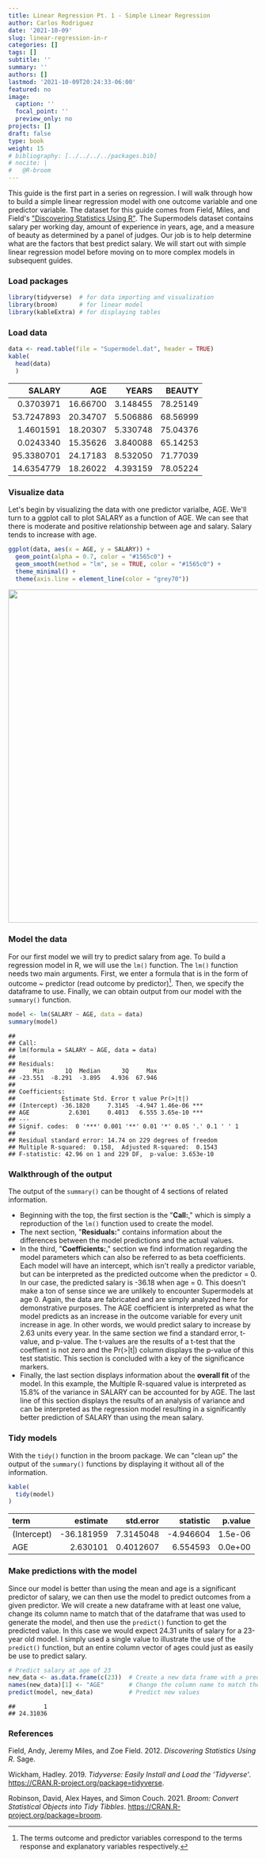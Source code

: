 ```yaml
---
title: Linear Regression Pt. 1 - Simple Linear Regression
author: Carlos Rodriguez
date: '2021-10-09'
slug: linear-regression-in-r
categories: []
tags: []
subtitle: ''
summary: ''
authors: []
lastmod: '2021-10-09T20:24:33-06:00'
featured: no
image:
  caption: ''
  focal_point: ''
  preview_only: no
projects: []
draft: false
type: book
weight: 15
# bibliography: [../../../../packages.bib]
# nocite: |
#   @R-broom
---
```


This guide is the first part in a series on regression. I will walk through how to build a simple linear regression model with one outcome variable and one predictor variable. The dataset for this guide comes from Field, Miles, and Field's ["Discovering Statistics Using R"](https://www.discoveringstatistics.com/books/discovering-statistics-using-r/). The Supermodels dataset contains salary per working day, amount of experience in years, age, and a measure of beauty as determined by a panel of judges. Our job is to help determine what are the factors that best predict salary. We will start out with simple linear regression model before moving on to more complex models in subsequent guides.

### Load packages

```r
library(tidyverse)  # for data importing and visualization
library(broom)      # for linear model
library(kableExtra) # for displaying tables
```

### Load data

```r
data <- read.table(file = "Supermodel.dat", header = TRUE)
kable(
  head(data)
  )
```

<table>
 <thead>
  <tr>
   <th style="text-align:right;"> SALARY </th>
   <th style="text-align:right;"> AGE </th>
   <th style="text-align:right;"> YEARS </th>
   <th style="text-align:right;"> BEAUTY </th>
  </tr>
 </thead>
<tbody>
  <tr>
   <td style="text-align:right;"> 0.3703971 </td>
   <td style="text-align:right;"> 16.66700 </td>
   <td style="text-align:right;"> 3.148455 </td>
   <td style="text-align:right;"> 78.25149 </td>
  </tr>
  <tr>
   <td style="text-align:right;"> 53.7247893 </td>
   <td style="text-align:right;"> 20.34707 </td>
   <td style="text-align:right;"> 5.506886 </td>
   <td style="text-align:right;"> 68.56999 </td>
  </tr>
  <tr>
   <td style="text-align:right;"> 1.4601591 </td>
   <td style="text-align:right;"> 18.20307 </td>
   <td style="text-align:right;"> 5.330748 </td>
   <td style="text-align:right;"> 75.04376 </td>
  </tr>
  <tr>
   <td style="text-align:right;"> 0.0243340 </td>
   <td style="text-align:right;"> 15.35626 </td>
   <td style="text-align:right;"> 3.840088 </td>
   <td style="text-align:right;"> 65.14253 </td>
  </tr>
  <tr>
   <td style="text-align:right;"> 95.3380701 </td>
   <td style="text-align:right;"> 24.17183 </td>
   <td style="text-align:right;"> 8.532050 </td>
   <td style="text-align:right;"> 71.77039 </td>
  </tr>
  <tr>
   <td style="text-align:right;"> 14.6354779 </td>
   <td style="text-align:right;"> 18.26022 </td>
   <td style="text-align:right;"> 4.393159 </td>
   <td style="text-align:right;"> 78.05224 </td>
  </tr>
</tbody>
</table>

### Visualize data
Let's begin by visualizing the data with one predictor varialbe, AGE. We'll turn to a ggplot call to plot SALARY as a function of AGE. We can see that there is moderate and positive relationship between age and salary. Salary tends to increase with age.


```r
ggplot(data, aes(x = AGE, y = SALARY)) +
  geom_point(alpha = 0.7, color = "#1565c0") +
  geom_smooth(method = "lm", se = TRUE, color = "#1565c0") +
  theme_minimal() +
  theme(axis.line = element_line(color = "grey70"))
```

<img src="{{< blogdown/postref >}}index.en_files/figure-html/unnamed-chunk-3-1.png" width="672" />


### Model the data
For our first model we will try to predict salary from age. To build a regression model in R, we will use the `lm()` function. The `lm()` function needs two main arguments. First, we enter a formula that is in the form of outcome ~ predictor (read outcome by predictor)[^1]. Then, we specify the dataframe to use. Finally, we can obtain output from our model with the `summary()` function.

```r
model <- lm(SALARY ~ AGE, data = data)
summary(model)
```

```
## 
## Call:
## lm(formula = SALARY ~ AGE, data = data)
## 
## Residuals:
##     Min      1Q  Median      3Q     Max 
## -23.551  -8.291  -3.895   4.936  67.946 
## 
## Coefficients:
##             Estimate Std. Error t value Pr(>|t|)    
## (Intercept) -36.1820     7.3145  -4.947 1.46e-06 ***
## AGE           2.6301     0.4013   6.555 3.65e-10 ***
## ---
## Signif. codes:  0 '***' 0.001 '**' 0.01 '*' 0.05 '.' 0.1 ' ' 1
## 
## Residual standard error: 14.74 on 229 degrees of freedom
## Multiple R-squared:  0.158,	Adjusted R-squared:  0.1543 
## F-statistic: 42.96 on 1 and 229 DF,  p-value: 3.653e-10
```

### Walkthrough of the output
The output of the `summary()` can be thought of 4 sections of related information. 
  * Beginning with the top, the first section is the "**Call:**," which is simply a reproduction of the `lm()` function used to create the model. 
  * The next section, "**Residuals:**" contains information about the differences between the model predictions and the actual values. 
  * In the third, "**Coefficients:**," section we find information regarding the model parameters which can also be referred to as beta coefficients. Each model will have an intercept, which isn't really a predictor variable, but can be interpreted as the predicted outcome when the predictor = 0. In our case, the predicted salary is -36.18 when age = 0. This doesn't make a ton of sense since we are unlikely to encounter Supermodels at age 0. Again, the data are fabricated and are simply analyzed here for demonstrative purposes. The AGE coefficient is interpreted as what the model predicts as an increase in the outcome variable for every unit increase in age. In other words, we would predict salary to increase by 2.63 units every year. In the same section we find a standard error, t-value, and p-value. The t-values are the results of a t-test that the coeffient is not zero and the Pr(>|t|) column displays the p-value of this test statistic. This section is concluded with a key of the significance markers. 
  * Finally, the last section displays information about the **overall fit** of the model. In this example, the Multiple R-squared value is interpreted as 15.8% of the variance in SALARY can be accounted for by AGE. The last line of this section displays the results of an analysis of variance and can be interpreted as the regression model resulting in a significantly better prediction of SALARY than using the mean salary.

### Tidy models
With the `tidy()` function in the broom package. We can "clean up" the output of the `summary()` functions by displaying it without all of the information.

```r
kable(
  tidy(model)
)
```

<table>
 <thead>
  <tr>
   <th style="text-align:left;"> term </th>
   <th style="text-align:right;"> estimate </th>
   <th style="text-align:right;"> std.error </th>
   <th style="text-align:right;"> statistic </th>
   <th style="text-align:right;"> p.value </th>
  </tr>
 </thead>
<tbody>
  <tr>
   <td style="text-align:left;"> (Intercept) </td>
   <td style="text-align:right;"> -36.181959 </td>
   <td style="text-align:right;"> 7.3145048 </td>
   <td style="text-align:right;"> -4.946604 </td>
   <td style="text-align:right;"> 1.5e-06 </td>
  </tr>
  <tr>
   <td style="text-align:left;"> AGE </td>
   <td style="text-align:right;"> 2.630101 </td>
   <td style="text-align:right;"> 0.4012607 </td>
   <td style="text-align:right;"> 6.554593 </td>
   <td style="text-align:right;"> 0.0e+00 </td>
  </tr>
</tbody>
</table>

### Make predictions with the model
Since our model is better than using the mean and age is a significant predictor of salary, we can then use the model to predict outcomes from a given predictor. We will create a new dataframe with at least one value, change its column name to match that of the dataframe that was used to generate the model, and then use the `predict()` function to get the predicted value. In this case we would expect 24.31 units of salary for a 23-year old model. I simply used a single value to illustrate the use of the `predict()` function, but an entire column vector of ages could just as easily be use to predict salary.

```r
# Predict salary at age of 23
new_data <- as.data.frame(c(23))  # Create a new data frame with a prediction
names(new_data)[1] <- "AGE"       # Change the column name to match the lm() predictor column name
predict(model, new_data)          # Predict new values 
```

```
##        1 
## 24.31036
```
### References
<div id="refs" class="references">

<div id="ref-DSUR">

Field, Andy, Jeremy Miles, and Zoe Field. 2012. *Discovering Statistics Using R*. Sage.

</div>

<div id="ref-R-tidyverse">

Wickham, Hadley. 2019. *Tidyverse: Easily Install and Load the ’Tidyverse’*. <https://CRAN.R-project.org/package=tidyverse>.

</div>

<div id="ref-R-broom">

Robinson, David, Alex Hayes, and Simon Couch. 2021. *Broom: Convert Statistical Objects into Tidy Tibbles*. <https://CRAN.R-project.org/package=broom>.

</div>

</div>

[^1]: The terms outcome and predictor variables correspond to the terms response and explanatory variables respectively.

